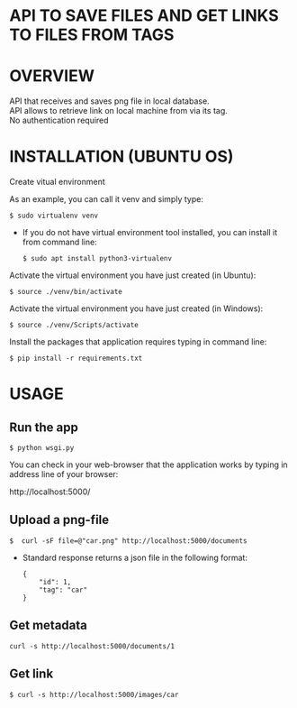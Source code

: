 # API TO SAVE FILES AND GET LINKS TO FILES FROM TAGS

# OVERVIEW
API that receives and saves png file in local database.  
API allows to retrieve link on local machine from via its tag.  
No authentication required

# INSTALLATION (UBUNTU OS)

Create vitual environment  

  As an example, you can call it venv and simply type: 
  ```
  $ sudo virtualenv venv
  ```
* If you do not have virtual environment tool installed, you can install it from command line:    
  ```
  $ sudo apt install python3-virtualenv
  ```

Activate the virtual environment you have just created (in Ubuntu): 
```
$ source ./venv/bin/activate
```
Activate the virtual environment you have just created (in Windows): 
```
$ source ./venv/Scripts/activate
```
Install the packages that application requires typing in command line:  
```
$ pip install -r requirements.txt
```

# USAGE

## Run the app  
```
$ python wsgi.py
```
You can check in your web-browser that the application works by typing in address line of your browser:  

http://localhost:5000/  

## Upload a png-file  
```
$  curl -sF file=@"car.png" http://localhost:5000/documents
```
* Standard response returns a json file in the following format:  
  ```
  {
      "id": 1, 
      "tag": "car"
  }

## Get metadata  

```
curl -s http://localhost:5000/documents/1
```
  
## Get link   

```
$ curl -s http://localhost:5000/images/car
```